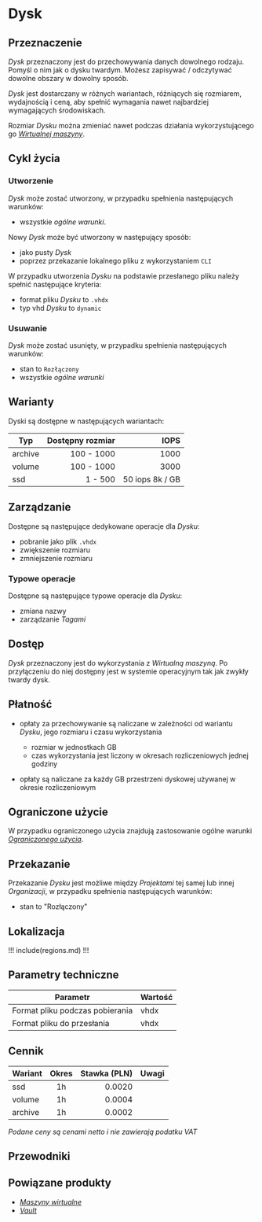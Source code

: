 # Dysk

## Przeznaczenie

*Dysk* przeznaczony jest do przechowywania danych dowolnego rodzaju. Pomyśl o nim jak o dysku twardym. Możesz zapisywać / odczytywać dowolne obszary w dowolny sposób.
 
*Dysk* jest dostarczany w różnych wariantach, różniących się rozmiarem, wydajnością i ceną, aby spełnić wymagania nawet najbardziej wymagających środowiskach.

Rozmiar *Dysku* można zmieniać nawet podczas działania wykorzystującego go *[Wirtualnej maszyny](/resource/compute/virtual-machine.md)*.

## Cykl życia

### Utworzenie

*Dysk* może zostać utworzony, w przypadku spełnienia następujących warunków: 

 * wszystkie *ogólne warunki*.

Nowy *Dysk* może być utworzony w następujący sposób:

* jako pusty *Dysk*
* poprzez przekazanie lokalnego pliku z wykorzystaniem `CLI`

W przypadku utworzenia *Dysku* na podstawie przesłanego pliku należy spełnić następujące kryteria:

* format pliku *Dysku* to `.vhdx`
* typ vhd *Dysku* to `dynamic`

### Usuwanie

*Dysk* może zostać usunięty, w przypadku spełnienia następujących warunków: 

* stan to ```Rozłączony```
* wszystkie *ogólne warunki*

## Warianty

Dyski są dostępne w następujących wariantach:

Typ     | Dostępny rozmiar | IOPS
------- | ---------------: | ----:
archive |       100 - 1000 | 1000
volume  |       100 - 1000 | 3000
ssd     |          1 - 500 | 50 iops 8k / GB

## Zarządzanie

Dostępne są następujące dedykowane operacje dla *Dysku*:

* pobranie jako plik `.vhdx`
* zwiększenie rozmiaru
* zmniejszenie rozmiaru

### Typowe operacje

Dostępne są następujące typowe operacje dla *Dysku*:

* zmiana nazwy
* zarządzanie *Tagami*

## Dostęp

*Dysk* przeznaczony jest do wykorzystania z *Wirtualną maszyną*. Po przyłączeniu do niej dostępny jest w systemie operacyjnym tak jak zwykły twardy dysk.

## Płatność

* opłaty za przechowywanie są naliczane w zależności od wariantu *Dysku*, jego rozmiaru i czasu wykorzystania

   * rozmiar w jednostkach GB
   * czas wykorzystania jest liczony w okresach rozliczeniowych jednej godziny

* opłaty są naliczane za każdy GB przestrzeni dyskowej używanej w okresie rozliczeniowym

## Ograniczone użycie

W przypadku ograniczonego użycia znajdują zastosowanie ogólne warunki *[Ograniczonego użycia](/resource/general.md#ograniczone-uzycie)*.

## Przekazanie

Przekazanie *Dysku* jest możliwe między *Projektami* tej samej lub innej *Organizacji*, w przypadku spełnienia następujących warunków:

* stan to "Rozłączony"

## Lokalizacja

!!! include(regions.md) !!!

## Parametry techniczne

Parametr                        | Wartość
------------------------------- | -------
Format pliku podczas pobierania | vhdx
Format pliku do przesłania      | vhdx

## Cennik

Wariant   | Okres  | Stawka (PLN) | Uwagi
--------- | :----: | -----------: | :----:
ssd       |   1h   |       0.0020 | 
volume    |   1h   |       0.0004 | 
archive   |   1h   |       0.0002 | 

*Podane ceny są cenami netto i nie zawierają podatku VAT*

## Przewodniki

<PageList path_re="guide/storage/disk/"/>
 
## Powiązane produkty

* *[Maszyny wirtualne](/resource/compute/virtual-machine.md)*
* *[Vault](/resource/storage/vault.md)*
